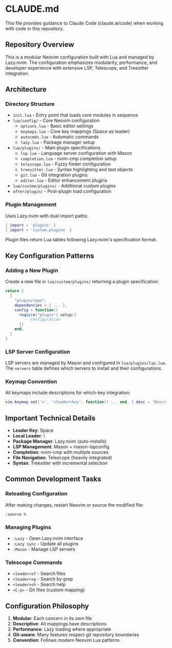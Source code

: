 # CLAUDE.md

This file provides guidance to Claude Code (claude.ai/code) when working with code in this repository.

## Repository Overview

This is a modular Neovim configuration built with Lua and managed by Lazy.nvim. The configuration emphasizes modularity, performance, and developer experience with extensive LSP, Telescope, and Treesitter integration.

## Architecture

### Directory Structure
- `init.lua` - Entry point that loads core modules in sequence
- `lua/config/` - Core Neovim configuration
  - `options.lua` - Basic editor settings
  - `keymaps.lua` - Core key mappings (Space as leader)
  - `autocmds.lua` - Automatic commands
  - `lazy.lua` - Package manager setup
- `lua/plugins/` - Main plugin specifications
  - `lsp.lua` - Language server configuration with Mason
  - `completion.lua` - nvim-cmp completion setup
  - `telescope.lua` - Fuzzy finder configuration
  - `treesitter.lua` - Syntax highlighting and text objects
  - `git.lua` - Git integration plugins
  - `editor.lua` - Editor enhancement plugins
- `lua/custom/plugins/` - Additional custom plugins
- `after/plugin/` - Post-plugin load configuration

### Plugin Management

Uses Lazy.nvim with dual import paths:
```lua
{ import = 'plugins' }
{ import = 'custom.plugins' }
```

Plugin files return Lua tables following Lazy.nvim's specification format.

## Key Configuration Patterns

### Adding a New Plugin
Create a new file in `lua/custom/plugins/` returning a plugin specification:
```lua
return {
  {
    "plugin/repo",
    dependencies = { ... },
    config = function()
      require("plugin").setup({
        -- configuration
      })
    end,
  }
}
```

### LSP Server Configuration
LSP servers are managed by Mason and configured in `lua/plugins/lsp.lua`. The `servers` table defines which servers to install and their configurations.

### Keymap Convention
All keymaps include descriptions for which-key integration:
```lua
vim.keymap.set('n', '<leader>key', function() ... end, { desc = 'Description' })
```

## Important Technical Details

- **Leader Key**: Space
- **Local Leader**: \
- **Package Manager**: Lazy.nvim (auto-installs)
- **LSP Management**: Mason + mason-lspconfig
- **Completion**: nvim-cmp with multiple sources
- **File Navigation**: Telescope (heavily integrated)
- **Syntax**: Treesitter with incremental selection

## Common Development Tasks

### Reloading Configuration
After making changes, restart Neovim or source the modified file:
```vim
:source %
```

### Managing Plugins
- `:Lazy` - Open Lazy.nvim interface
- `:Lazy sync` - Update all plugins
- `:Mason` - Manage LSP servers

### Telescope Commands
- `<leader>sf` - Search files
- `<leader>sg` - Search by grep
- `<leader>sh` - Search help
- `<C-p>` - Git files (custom mapping)

## Configuration Philosophy

1. **Modular**: Each concern in its own file
2. **Descriptive**: All mappings have descriptions
3. **Performance**: Lazy loading where appropriate
4. **Git-aware**: Many features respect git repository boundaries
5. **Convention**: Follows modern Neovim Lua patterns